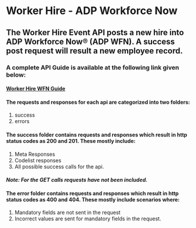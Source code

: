 

# **Worker Hire - ADP Workforce Now**

## The Worker Hire Event API posts a new hire into ADP Workforce Now® (ADP WFN).  A success post request will result a new employee record. 

### A complete API Guide is available at the following link given below:
#### [Worker Hire WFN Guide](https://developers.adp.com/services/elasticsearch/articles/guides/03181eb5019d9a1c40a9631a0f04586184a4bcc2/doc/WorkerHireAPIGuide-ADPWorkforceNow.pdf)

#### The requests and responses for each api are categorized into two folders:

1. success
2. errors

#### The success folder contains requests and responses which result in http status codes as 200 and 201. These mostly include: 

1. Meta Responses
2. Codelist responses
3. All possible success calls for the api.

#### *Note: For the GET calls requests have not been included.*

#### The error folder contains requests and responses which result in http status codes as 400 and 404. These mostly include scenarios where: 

1. Mandatory fields are not sent in the request
2. Incorrect values are sent for mandatory fields in the request.



